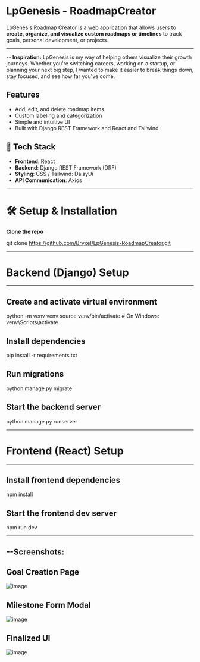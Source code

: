# LpGenesis - RoadmapCreator

LpGenesis Roadmap Creator is a web application that allows users to **create, organize, and visualize custom roadmaps or timelines** to track goals, personal development, or projects.

---
-- **Inspiration:**
LpGenesis is my way of helping others visualize their growth journeys. Whether you're switching careers, working on a startup, or planning your next big step, I wanted to make it easier to break things down, stay focused, and see how far you've come.

## Features

- Add, edit, and delete roadmap items
- Custom labeling and categorization
- Simple and intuitive UI
- Built with Django REST Framework and React and Tailwind


## 🚀 Tech Stack

- **Frontend**: React
- **Backend**: Django REST Framework (DRF)
- **Styling**: CSS / Tailwind: DaisyUi
- **API Communication**: Axios

---

# 🛠️ Setup & Installation

**Clone the repo**

git clone https://github.com/Bryxel/LpGenesis-RoadmapCreator.git

---
# Backend (Django) Setup
---

**Create and activate virtual environment**
---
  python -m venv venv
  source venv/bin/activate  # On Windows: venv\Scripts\activate

**Install dependencies**
---
  pip install -r requirements.txt

**Run migrations**
---
  python manage.py migrate

**Start the backend server**
---
  python manage.py runserver

---
# Frontend (React) Setup
---

## Install frontend dependencies
npm install

## Start the frontend dev server
npm run dev


---
--**Screenshots:**
---
Goal Creation Page
---
![image](https://github.com/user-attachments/assets/94a7a13a-ea07-4429-90e0-8062352aab37)

Milestone Form Modal
---
![image](https://github.com/user-attachments/assets/6f99f3cd-e887-41f4-8ce6-8296f7f55376)

Finalized UI
---
![image](https://github.com/user-attachments/assets/da6cc41f-281e-48ab-a16b-8ecb8041c288)


